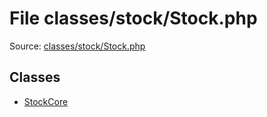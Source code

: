 File classes/stock/Stock.php
=========

Source: [classes/stock/Stock.php](https://github.com/PrestaShop/PrestaShop/blob/1.5.1.0/classes/stock/Stock.php)


Classes
-------

* [StockCore](class.StockCore.md)

